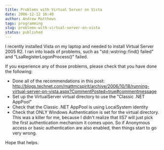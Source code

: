 ```yaml
---
title: Problems with Virtual Server on Vista
date: 2006-12-12 16:40
author: Andrew Matthews
tags: programming
slug: problems-with-virtual-server-on-vista
status: published
---
```


I recently installed Vista on my laptop and needed to install Virtual Server 2005 R2. I ran into loads of problems, such as "std::wstring::find() failed" and "LsaRegisterLogonProcess()" failed.

If you experience any of those problems, please check that you have done the following:

-   Done all of the recommendations in this post: <http://blogs.technet.com/mattmcspirit/archive/2006/10/18/running-virtual-server-on-vista.aspx?CommentPosted=true#commentmessage>
-   Set up the VirtualServer virtual directory to use the "Classic .NET AppPool"
-   Check that the Classic .NET AppPool is using LocalSystem identity
-   Check that ONLY Windows Authentication is set for the virtual directory. This was a killer for me, because I didn't realize that IIS7 will just pick the first authentication mechanism it comes upon. So if Anonymous access or basic authentication are also enabled, then things start to go very wrong.

Hope that helps.
